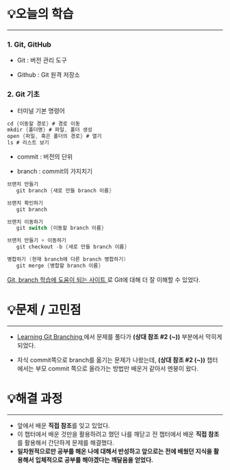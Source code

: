 # 💡오늘의 학습
---
### 1. Git, GitHub
 - Git : 버전 관리 도구
    
 - Github : Git 원격 저장소

### 2. Git 기초
 - 터미널 기본 명령어
```swift
cd {이동할 경로} # 경로 이동
mkdir {폴더명} # 파일, 폴더 생성
open {파일, 혹은 폴더의 경로} # 열기
ls # 리스트 보기
```

- commit : 버전의 단위

- branch : commit의 가지치기
```Swift
브랜치 만들기
   git branch {새로 만들 branch 이름}

브랜치 확인하기
   git branch

브랜치 이동하기
   git switch {이동할 branch 이름}

브랜치 만들기 + 이동하기
   git checkout -b {새로 만들 branch 이름}

병합하기 (현재 branch에 다른 branch 병합하기)
   git merge {병합할 branch 이름}
```

[ Git, branch 학습에 도움이 되는 사이트 ](https://learngitbranching.js.org/?locale=ko)로 Git에 대해 더 잘 이해할 수 있었다.

# 💡문제 / 고민점
---
- [ Learning Git Branching ](https://learngitbranching.js.org/?locale=ko)에서 문제를 풀다가 **(상대 참조 #2 (~))** 부분에서 막히게 되었다.

- 자식 commit쪽으로 branch를 옮기는 문제가 나왔는데, **(상대 참조 #2 (~))** 챕터에서는 부모 commit 쪽으로 올라가는 방법만 배운거 같아서 멘붕이 왔다.

# 💡해결 과정
---
- 앞에서 배운 **직접 참조**를 잊고 있었다.
- 이 챕터에서 배운 것만을 활용하려고 했던 나를 깨닫고 전 챕터에서 배운 **직접 참조**를 활용해서 간단하게 문제를 해결했다.
- **일차원적으로만 공부를 해온 나에 대해서 반성하고 앞으로는 전에 배웠던 지식을 활용해서 입체적으로 공부를 해야겠다는 깨달음을 얻었다.**
